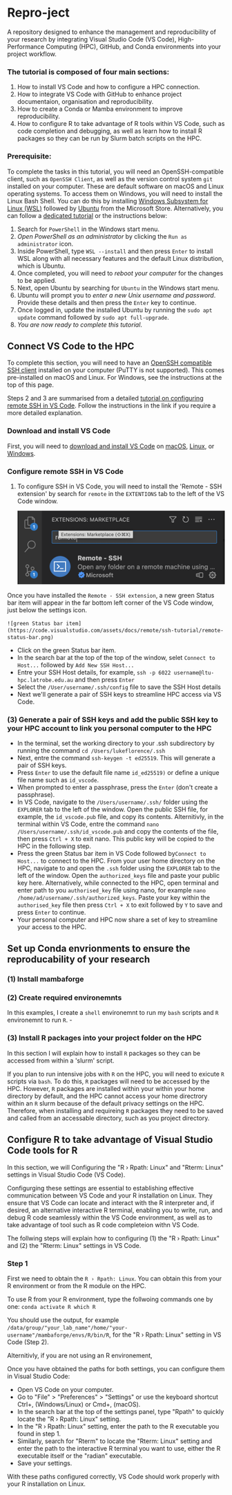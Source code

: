 # Repro-ject

A repository designed to enhance the management and reproducibility of your research by integrating Visual Studio Code (VS Code), High-Performance Computing (HPC), GitHub, and Conda environments into your project workflow.

### The tutorial is composed of four main sections:
1. How to install VS Code and how to configure a HPC connection.
2. How to integrate VS Code with GitHub to enhance project documentaion, organisation and reproducibility.
3. How to create a Conda or Mamba environment to improve reproducibility.
4. How to configure R to take advantage of R tools within VS Code, such as code completion and debugging, as well as learn how to install R packages so they can be run by Slurm batch scripts on the HPC.

### Prerequisite:
To complete the tasks in this tutorial, you will need an OpenSSH-compatible client, such as `OpenSSH Client`, as well as the version control system `git` installed on your computer. These are default software on macOS and Linux operating systems. To access them on Windows, you will need to install the Linux Bash Shell. You can do this by installing [Windows Subsystem for Linux (WSL)](https://apps.microsoft.com/store/detail/windows-subsystem-for-linux/9P9TQF7MRM4R) followed by [Ubuntu](https://apps.microsoft.com/store/detail/ubuntu/9PDXGNCFSCZV) from the Microsoft Store. Alternatively, you can follow a [dedicated tutorial](https://itsfoss.com/install-bash-on-windows/) or the instructions below:

1. Search for `PowerShell` in the Windows start menu.
2. *Open PowerShell as an administrator* by clicking the `Run as administrator` icon.
3. Inside PowerShell, type `WSL --install` and then press `Enter` to install WSL along with all necessary features and the default Linux distribution, which is Ubuntu.
4. Once completed, you will need to *reboot your computer* for the changes to be applied.
5. Next, open Ubuntu by searching for `Ubuntu` in the Windows start menu.
6. Ubuntu will prompt you to *enter a new Unix username and password*. Provide these details and then press the `Enter` key to continue.
7. Once logged in, update the installed Ubuntu by running the `sudo apt update` command followed by `sudo apt full-upgrade`.
8. *You are now ready to complete this tutorial*.

## Connect VS Code to the HPC

To complete this section, you will need to have an [OpenSSH compatible SSH client](https://code.visualstudio.com/docs/remote/troubleshooting#_installing-a-supported-ssh-client) installed on your computer (PuTTY is not supported). This comes pre-installed on macOS and Linux. For Windows, see the instructions at the top of this page.

Steps 2 and 3 are summarised from a detailed [tutorial on configuring remote SSH in VS Code](https://code.visualstudio.com/docs/remote/ssh-tutorial). Follow the instructions in the link if you require a more detailed explanation.

### Download and install VS Code
First, you will need to [download and install VS Code](https://code.visualstudio.com/) on [macOS](https://code.visualstudio.com/docs/setup/mac), [Linux](https://code.visualstudio.com/docs/setup/setup-overview), or [Windows](https://code.visualstudio.com/docs/setup/windows).

### Configure remote SSH in VS Code
1. To configure SSH in VS Code, you will need to install the 'Remote - SSH extension' by search for `remote` in the `EXTENTIONS` tab to the left of the VS Code window.

    ![Remote - SSH extension icon](https://github.com/LukeLikesDirt/Repro-ject/blob/main/.pics/remote.png)

Once you have installed the `Remote - SSH extension`, a new green Status bar item will appear in the far bottom left corner of the VS Code window, just below the settings icon.

    ![green Status bar item](https://code.visualstudio.com/assets/docs/remote/ssh-tutorial/remote-status-bar.png)

 - Click on the green Status bar item.
 - In the search bar at the top of the top of the window, selet `Connect to Host...` followed by `Add New SSH Host...`
 - Entre your SSH Host details, for example, `ssh -p 6022 username@ltu-hpc.latrobe.edu.au` and then press `Enter`
 - Select the `/User/username/.ssh/config` file to save the SSH Host details
 - Next we'll generate a pair of SSH keys to streamline HPC access via VS Code.

### (3) Generate a pair of SSH keys and add the public SSH key to your HPC account to link you personal computer to the HPC

- In the terminal, set the working directory to your .ssh subdirectory by running the command `cd /Users/lukeflorence/.ssh` 
- Next, entre the command `ssh-keygen -t ed25519`. This will generate a pair of SSH keys.
- Press `Enter` to use the default file name `id_ed25519)` or define a unique file name such as `id_vscode`.
- When prompted to enter a passphrase, press the `Enter` (don't create a passphrase).
- In VS Code, navigate to the `/Users/username/.ssh/` folder using the `EXPLORER` tab to the left of the window. Open the public SSH file, for example, the `id_vscode.pub` file, and copy its contents. Alternitivly, in the terminal  within VS Code, entre the command `nano /Users/username/.ssh/id_vscode.pub` and copy the contents of the file, then press `Ctrl + X` to exit nano. This public key will be copied to the HPC in the following step.
- Press the green Status bar item in VS Code followed by`Connect to Host...` to connect to the HPC. From your user home directory on the HPC, navigate to and open the `.ssh` folder using the `EXPLORER` tab to the left of the window. Open the `authorized_keys` file and paste your public key here. Alternatively, while connected to the HPC, open terminal and enter path to you `authorised_key` file using nano, for example `nano /home/ad/username/.ssh/authorized_keys`. Paste your key within the `authorised_key` file then press `Ctrl + X` to exit followed by `Y` to save and press `Enter` to continue. 
- Your personal computer and HPC now share a set of key to streamline your access to the HPC.

## Set up Conda envrionments to ensure the reproducability of your research

### (1) Install mambaforge

### (2) Create required environemnts 
In this examples, I create a `shell` environemnt to run my `bash` scripts and `R` environemnt to run `R`. 
    -

### (3) Install R packages into your project folder on the HPC

In this section I will explain how to install `R` packages so they can be accessed from within a 'slurm' script.

If you plan to run intensive jobs with `R` on the HPC, you will need to exicute `R` scripts via `bash`. To do this, `R` packages will need to be accessed by the HPC. However, `R` packages are installed within your within your home directory by default, and the HPC cannot access your home directrory within an `R` slurm because of the default privacy settings on the HPC. Therefore, when installing and requireing `R` packages they need to be saved and called from an accessable directory, such as you project directory.

## Configure R to take advantage of Visual Studio Code tools for R

In this section, we will Configuring the "R › Rpath: Linux" and "Rterm: Linux" settings in Visual Studio Code (VS Code).

Configurging these settings are essential to establishing effective communication between VS Code and your R installation on Linux. They ensure that VS Code can locate and interact with the R interpreter and, if desired, an alternative interactive R terminal, enabling you to write, run, and debug R code seamlessly within the VS Code environment, as well as to take advantage of tool such as R code completeion withn VS Code.

The follwing steps will explain how to configuring (1) the "R › Rpath: Linux" and (2) the "Rterm: Linux" settings in VS Code.

### Step 1
First we need to obtain the `R › Rpath: Linux`. You can obtain this from your R environment or from the R module on the HPC.

To use R from your R environment, type the follwoing commands one by one:
`conda activate R
which R`

You should use the output, for example `/data/group/"your_lab_name"/home/"your-username"/mambaforge/envs/R/bin/R`, for the "R › Rpath: Linux" setting in VS Code (Step 2).

Alternitivly, if you are not using an R environement, 


Once you have obtained the paths for both settings, you can configure them in Visual Studio Code:

 - Open VS Code on your computer.
 - Go to "File" > "Preferences" > "Settings" or use the keyboard shortcut Ctrl+, (Windows/Linux) or Cmd+, (macOS).
 - In the search bar at the top of the settings panel, type "Rpath" to quickly locate the "R › Rpath: Linux" setting.
 - In the "R › Rpath: Linux" setting, enter the path to the R executable you found in step 1.
 - Similarly, search for "Rterm" to locate the "Rterm: Linux" setting and enter the path to the interactive R terminal you want to use, either the R executable itself or the "radian" executable.
 - Save your settings.

With these paths configured correctly, VS Code should work properly with your R installation on Linux.